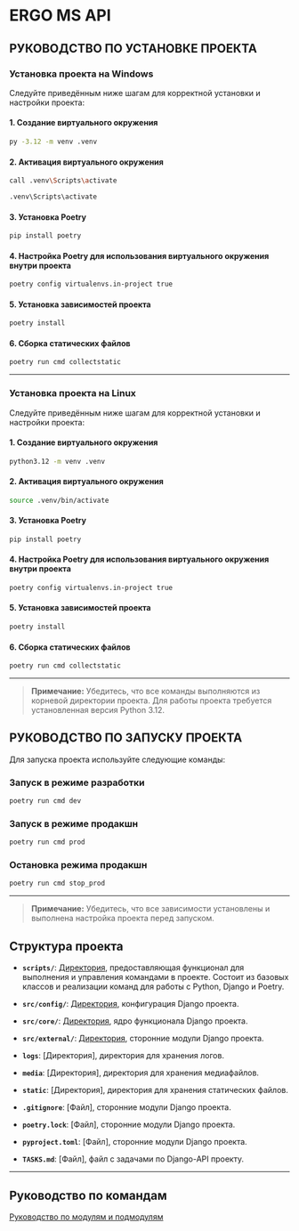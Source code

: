 # ERGO MS API

## РУКОВОДСТВО ПО УСТАНОВКЕ ПРОЕКТА

### Установка проекта на Windows

Следуйте приведённым ниже шагам для корректной установки и настройки проекта:

#### 1. Создание виртуального окружения
```bash
py -3.12 -m venv .venv
```

#### 2. Активация виртуального окружения
```bash - CMD
call .venv\Scripts\activate
```

```bash - IDE Visual Studio Code
.venv\Scripts\activate
```

#### 3. Установка Poetry
```bash
pip install poetry
```

#### 4. Настройка Poetry для использования виртуального окружения внутри проекта
```bash
poetry config virtualenvs.in-project true
```

#### 5. Установка зависимостей проекта
```bash
poetry install
```

#### 6. Сборка статических файлов
```bash
poetry run cmd collectstatic
```

---

### Установка проекта на Linux

Следуйте приведённым ниже шагам для корректной установки и настройки проекта:

#### 1. Создание виртуального окружения
```bash
python3.12 -m venv .venv
```

#### 2. Активация виртуального окружения
```bash
source .venv/bin/activate
```

#### 3. Установка Poetry
```bash
pip install poetry
```

#### 4. Настройка Poetry для использования виртуального окружения внутри проекта
```bash
poetry config virtualenvs.in-project true
```

#### 5. Установка зависимостей проекта
```bash
poetry install
```

#### 6. Сборка статических файлов
```bash
poetry run cmd collectstatic
```

---

> **Примечание:** Убедитесь, что все команды выполняются из корневой директории проекта. Для работы проекта требуется установленная версия Python 3.12.

## РУКОВОДСТВО ПО ЗАПУСКУ ПРОЕКТА

Для запуска проекта используйте следующие команды:

### Запуск в режиме разработки
```bash
poetry run cmd dev
```

### Запуск в режиме продакшн
```bash
poetry run cmd prod
```

### Остановка режима продакшн
```bash
poetry run cmd stop_prod
```

---

> **Примечание:** Убедитесь, что все зависимости установлены и выполнена настройка проекта перед запуском.

## Структура проекта

- **`scripts/`**: [Директория](scripts/README.md), предоставляющая функционал для выполнения и управления командами в проекте. Состоит из базовых классов и реализации команд для работы с Python, Django и Poetry.

- **`src/config/`**: [Директория](src/config/README.md), конфигурация Django проекта.

- **`src/core/`**: [Директория](src/core/README.md), ядро функционала Django проекта.

- **`src/external/`**: [Директория](src/external/README.md), сторонние модули Django проекта.

- **`logs`**: [Директория], директория для хранения логов.
- **`media`**: [Директория], директория для хранения медиафайлов.
- **`static`**: [Директория], директория для хранения статических файлов.

- **`.gitignore`**: [Файл], сторонние модули Django проекта.
- **`poetry.lock`**: [Файл], сторонние модули Django проекта.
- **`pyproject.toml`**: [Файл], сторонние модули Django проекта.

- **`TASKS.md`**: [Файл], файл с задачами по Django-API проекту.
---

## Руководство по командам 

[Руководство по модулям и подмодулям](MODULES.md)